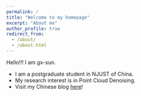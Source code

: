 ```yaml
---
permalink: /
title: "Welcome to my homepage"
excerpt: "About me"
author_profile: true
redirect_from: 
  - /about/
  - /about.html
---
```

Hello!!! I am gx-sun.

* I am a postgraduate student in NJUST of China.
* My research interest is in Point Cloud Denoising.
* Visit my Chinese blog [here](https://blog.csdn.net/Meet_csdn)!



